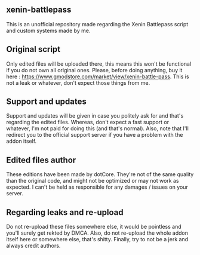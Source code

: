 ## xenin-battlepass
This is an unofficial repository made regarding the Xenin Battlepass script and custom systems made by me.

## Original script
Only edited files will be uploaded there, this means this won't be functional if you do not own all original ones.
Please, before doing anything, buy it here : https://www.gmodstore.com/market/view/xenin-battle-pass.
This is not a leak or whatever, don't expect those things from me.

## Support and updates
Support and updates will be given in case you politely ask for and that's regarding the edited files.
Whereas, don't expect a fast support or whatever, I'm not paid for doing this (and that's normal).
Also, note that I'll redirect you to the official support server if you have a problem with the addon itself.

## Edited files author
These editions have been made by dotCore.
They're not of the same quality than the original code, and might not be optimized or may not work as expected.
I can't be held as responsible for any damages / issues on your server.

## Regarding leaks and re-upload
Do not re-upload these files somewhere else, it would be pointless and you'll surely get rekted by DMCA.
Also, do not re-upload the whole addon itself here or somewhere else, that's shitty.
Finally, try to not be a jerk and always credit authors.